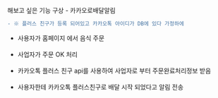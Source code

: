 해보고 싶은 기능 구상 - 카카오로배달알림


```diff
- ※ 플러스 친구가 등록 되어있고 카카오톡 아이디가 DB에 있다 가정하에

```
<ul>
<li>  사용자가 홈페이지 에서 음식 주문 </li> <br>
<li>  사업자가 주문 OK 처리 </li> <br>
<li>  카카오톡 플러스 친구 api를 사용하여 사업자로 부터 주문완료처리정보 받음</li>  <br>
<li>  사용자한테 카카오톡 플러스친구로 배달 시작 되었다고 알림 전송 </li>  <br>





